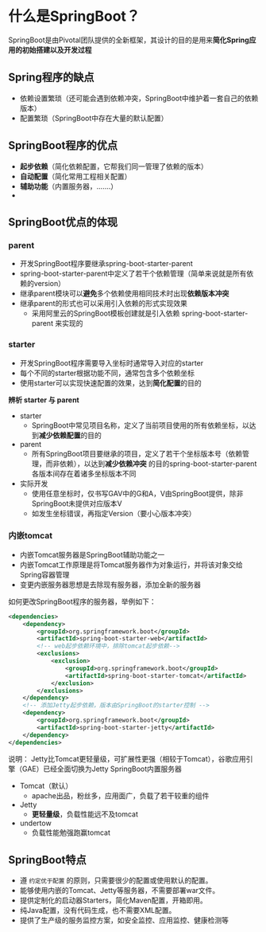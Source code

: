 # 什么是SpringBoot？

SpringBoot是由Pivotal团队提供的全新框架，其设计的目的是用来**简化Spring应用的初始搭建以及开发过程**

## **Spring程序的缺点**

-   依赖设置繁琐（还可能会遇到依赖冲突，SpringBoot中维护着一套自己的依赖版本）
-   配置繁琐（SpringBoot中存在大量的默认配置）

## **SpringBoot程序的优点**

-   **起步依赖**（简化依赖配置，它帮我们同一管理了依赖的版本）
-   **自动配置**（简化常用工程相关配置）
-   **辅助功能**（内置服务器，.......）
-   

## SpringBoot优点的体现

### parent

-   开发SpringBoot程序要继承spring-boot-starter-parent
-   spring-boot-starter-parent中定义了若干个依赖管理（简单来说就是所有依赖的version）
-   继承parent模块可以**避免**多个依赖使用相同技术时出现**依赖版本冲突**
-   继承parent的形式也可以采用引入依赖的形式实现效果
    -   采用阿里云的SpringBoot模板创建就是引入依赖 spring-boot-starter-parent 来实现的

### starter

-   开发SpringBoot程序需要导入坐标时通常导入对应的starter
-   每个不同的starter根据功能不同，通常包含多个依赖坐标
-   使用starter可以实现快速配置的效果，达到**简化配置**的目的

**辨析 starter 与 parent**

-   starter
    -   SpringBoot中常见项目名称，定义了当前项目使用的所有依赖坐标，以达到**减少依赖配置**的目的
-   parent
    -   所有SpringBoot项目要继承的项目，定义了若干个坐标版本号（依赖管理，而非依赖），以达到**减少依赖冲突** 的目的spring-boot-starter-parent各版本间存在着诸多坐标版本不同
-   实际开发
    -   使用任意坐标时，仅书写GAV中的G和A，V由SpringBoot提供，除非SpringBoot未提供对应版本V
    -   如发生坐标错误，再指定Version（要小心版本冲突）

### 内嵌tomcat

-   内嵌Tomcat服务器是SpringBoot辅助功能之一
-   内嵌Tomcat工作原理是将Tomcat服务器作为对象运行，并将该对象交给Spring容器管理
-   变更内嵌服务器思想是去除现有服务器，添加全新的服务器

如何更改SpringBoot程序的服务器，举例如下：

```xml
<dependencies>
    <dependency>
        <groupId>org.springframework.boot</groupId>
        <artifactId>spring-boot-starter-web</artifactId>
        <!-- web起步依赖环境中，排除tomcat起步依赖-->
        <exclusions>
            <exclusion>
                <groupId>org.springframework.boot</groupId>
                <artifactId>spring-boot-starter-tomcat</artifactId>
            </exclusion>
        </exclusions>
    </dependency>
    <!-- 添加Jetty起步依赖，版本由SpringBoot的starter控制 -->
    <dependency>
        <groupId>org.springframework.boot</groupId>
        <artifactId>spring-boot-starter-jetty</artifactId>
    </dependency>
</dependencies>
```

说明： Jetty比Tomcat更轻量级，可扩展性更强（相较于Tomcat），谷歌应用引擎（GAE）已经全面切换为Jetty SpringBoot内置服务器

-   Tomcat（默认）
    -   apache出品，粉丝多，应用面广，负载了若干较重的组件
-   Jetty
    -   **更轻量级**，负载性能远不及tomcat
-   undertow
    -   负载性能勉强跑赢tomcat



## SpringBoot特点

-   遵 `约定优于配置` 的原则，只需要很少的配置或使用默认的配置。
-   能够使用内嵌的Tomcat、Jetty等服务器，不需要部署war文件。
-   提供定制化的启动器Starters，简化Maven配置，开箱即用。
-   纯Java配置，没有代码生成，也不需要XML配置。
-   提供了生产级的服务监控方案，如安全监控、应用监控、健康检测等
